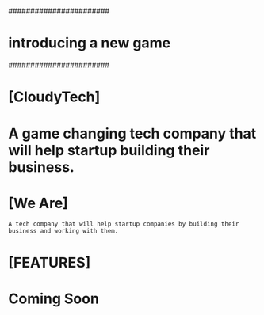 

#
#
#######################
# introducing a new game
#######################

#
# [CloudyTech]
# A game changing tech company that will help startup building their business.
#
# [We Are]
```A tech company that will help startup companies by building their business and working with them.```
# 
# [FEATURES]
# Coming Soon
# 
# 
#
#
#
#
